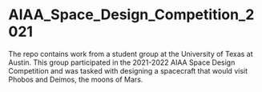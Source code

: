 # AIAA_Space_Design_Competition_2021

The repo contains work from a student group at the University of Texas at Austin. This group participated in the 2021-2022 AIAA Space Design Competition and was tasked with designing a spacecraft that would visit Phobos and Deimos, the moons of Mars.
